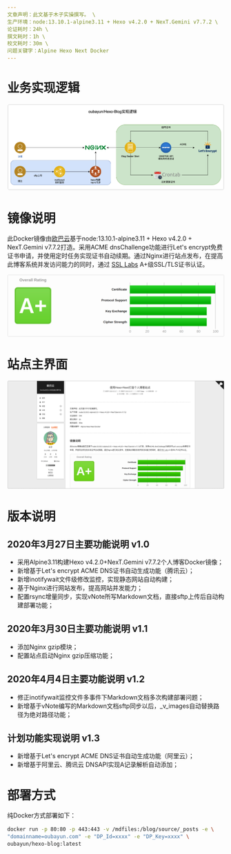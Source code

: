 ```yaml
---
文章声明：此文基于木子实操撰写。 \
生产环境：node:13.10.1-alpine3.11 + Hexo v4.2.0 + NexT.Gemini v7.7.2 \
论证耗时：24h \
撰文耗时：1h \
校文耗时：30m \
问题关键字：Alpine Hexo Next Docker
---
```


# 业务实现逻辑
![](_v_images/20200401162243616_1850925931.png)

# 镜像说明
此Docker镜像由[欧巴云](https://www.oubayun.com)基于node:13.10.1-alpine3.11 + Hexo v4.2.0 + NexT.Gemini v7.7.2打造。采用ACME dnsChallenge功能进行Let's encrypt免费证书申请，并使用定时任务实现证书自动续期。通过Nginx进行站点发布，在提高此博客系统并发访问能力的同时，通过 [SSL Labs](https://www.ssllabs.com/) A+级SSL/TLS证书认证。
<!-- more -->
![](_v_images/20200401162824748_1757398107.png)

# 站点主界面
![](_v_images/20200401162243616_1850925932.png)

# 版本说明
## 2020年3月27日主要功能说明 v1.0
* 采用Alpine3.11构建Hexo v4.2.0+NexT.Gemini v7.7.2个人博客Docker镜像；
* 新增基于Let's encrypt ACME DNS证书自动生成功能（腾讯云）；
* 新增inotifywait文件级修改监控，实现静态网站自动构建；
* 基于Nginx进行网站发布，提高网站并发能力；
* 配置rsync增量同步，实现vNote所写Markdown文档，直接sftp上传后自动构建部署功能；

## 2020年3月30日主要功能说明 v1.1
* 添加Nginx gzip模块；
* 配置站点启动Nginx gzip压缩功能；

## 2020年4月4日主要功能说明 v1.2
* 修正inotifywait监控文件多事件下Markdown文档多次构建部署问题；
* 新增基于vNote编写的Markdown文档sftp同步以后，_v_images自动替换路径为绝对路径功能；

## 计划功能实现说明 v1.3
* 新增基于Let's encrypt ACME DNS证书自动生成功能（阿里云）；
* 新增基于阿里云、腾讯云 DNSAPI实现A记录解析自动添加；

# 部署方式
纯Docker方式部署如下：
```bash
docker run -p 80:80 -p 443:443 -v /mdfiles:/blog/source/_posts -e \
"domainname=oubayun.com" -e "DP_Id=xxxx" -e "DP_Key=xxxx" \
oubayun/hexo-blog:latest
```
